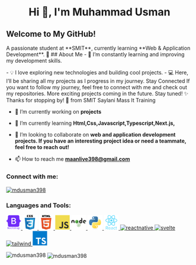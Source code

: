 <h1 align="center">Hi 👋, I'm Muhammad Usman</h1>
<h3 align="center"> <h2> Welcome to My GitHub!</h2> <p>A passionate student at **SMIT**, currently learning **Web & Application Development**. 🚀 ## About Me - 🌱 I’m constantly learning and improving my development skills.</p> - 💡 I love exploring new technologies and building cool projects. - 💻 Here, I’ll be sharing all my projects as I progress in my journey. Stay Connected If you want to follow my journey, feel free to connect with me and check out my repositories. More exciting projects coming in the future. Stay tuned! ✨ Thanks for stopping by! 🙌 from SMIT Saylani Mass It Training</h3>



- 🔭 I’m currently working on **projects**

- 🌱 I’m currently learning **Html,Css,Javascript,Typescript,Next.js,**

- 👯 I’m looking to collaborate on **web and application development projects. If you have an interesting project idea or need a teammate, feel free to reach out!**

- 📫 How to reach me **maanlive398@gmail.com**

<h3 align="left">Connect with me:</h3>
<p align="left">
<a href="https://linkedin.com/in/mdusman398" target="blank"><img align="center" src="https://raw.githubusercontent.com/rahuldkjain/github-profile-readme-generator/master/src/images/icons/Social/linked-in-alt.svg" alt="mdusman398" height="30" width="40" /></a>
</p>

<h3 align="left">Languages and Tools:</h3>
<p align="left"> <a href="https://getbootstrap.com" target="_blank" rel="noreferrer"> <img src="https://raw.githubusercontent.com/devicons/devicon/master/icons/bootstrap/bootstrap-plain-wordmark.svg" alt="bootstrap" width="40" height="40"/> </a> <a href="https://www.w3schools.com/css/" target="_blank" rel="noreferrer"> <img src="https://raw.githubusercontent.com/devicons/devicon/master/icons/css3/css3-original-wordmark.svg" alt="css3" width="40" height="40"/> </a> <a href="https://www.w3.org/html/" target="_blank" rel="noreferrer"> <img src="https://raw.githubusercontent.com/devicons/devicon/master/icons/html5/html5-original-wordmark.svg" alt="html5" width="40" height="40"/> </a> <a href="https://developer.mozilla.org/en-US/docs/Web/JavaScript" target="_blank" rel="noreferrer"> <img src="https://raw.githubusercontent.com/devicons/devicon/master/icons/javascript/javascript-original.svg" alt="javascript" width="40" height="40"/> </a> <a href="https://nodejs.org" target="_blank" rel="noreferrer"> <img src="https://raw.githubusercontent.com/devicons/devicon/master/icons/nodejs/nodejs-original-wordmark.svg" alt="nodejs" width="40" height="40"/> </a> <a href="https://www.python.org" target="_blank" rel="noreferrer"> <img src="https://raw.githubusercontent.com/devicons/devicon/master/icons/python/python-original.svg" alt="python" width="40" height="40"/> </a> <a href="https://reactjs.org/" target="_blank" rel="noreferrer"> <img src="https://raw.githubusercontent.com/devicons/devicon/master/icons/react/react-original-wordmark.svg" alt="react" width="40" height="40"/> </a> <a href="https://reactnative.dev/" target="_blank" rel="noreferrer"> <img src="https://reactnative.dev/img/header_logo.svg" alt="reactnative" width="40" height="40"/> </a> <a href="https://svelte.dev" target="_blank" rel="noreferrer"> <img src="https://upload.wikimedia.org/wikipedia/commons/1/1b/Svelte_Logo.svg" alt="svelte" width="40" height="40"/> </a> <a href="https://tailwindcss.com/" target="_blank" rel="noreferrer"> <img src="https://www.vectorlogo.zone/logos/tailwindcss/tailwindcss-icon.svg" alt="tailwind" width="40" height="40"/> </a> <a href="https://www.typescriptlang.org/" target="_blank" rel="noreferrer"> <img src="https://raw.githubusercontent.com/devicons/devicon/master/icons/typescript/typescript-original.svg" alt="typescript" width="40" height="40"/> </a> </p>

<p><img align="left" src="https://github-readme-stats.vercel.app/api/top-langs?username=mdusman398&show_icons=true&locale=en&layout=compact" alt="mdusman398" /></p>

<p>&nbsp;<img align="center" src="https://github-readme-stats.vercel.app/api?username=mdusman398&show_icons=true&locale=en" alt="mdusman398" /></p>

